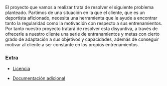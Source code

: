 El proyecto que vamos a realizar trata de resolver el siguiente problema planteado. Partimos de una situación en la que el cliente, que es un deportista aficionado, necesita
una herramienta que le ayude a encontrar tanto la regularidad como la motivación con respecto a sus entrenamientos. Por tanto nuestro proyecto tratará de resolver esta disyuntiva,
a través de ofrecerle a nuestro cliente una serie de entranamientos y metas con cierto grado de adaptación a sus objetivos y capacidades, además de conseguir motivar al cliente
a ser constante en los propios entrenamientos.

### Extra
- [Licencia](LICENSE)

- [Documentación adicional](documentacion_adicional)
